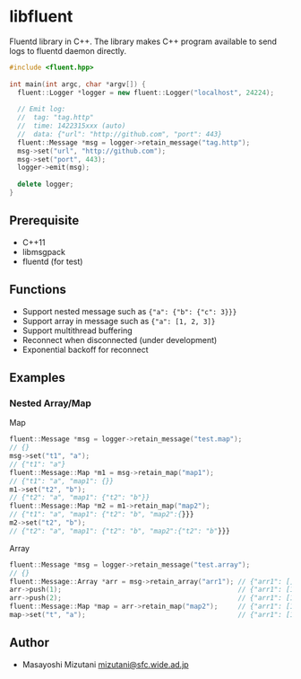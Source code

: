libfluent
==============

Fluentd library in C++. The library makes C++ program available to send logs 
to fluentd daemon directly.

```c++
#include <fluent.hpp>
	
int main(int argc, char *argv[]) {
  fluent::Logger *logger = new fluent::Logger("localhost", 24224);
	  
  // Emit log:
  //  tag: "tag.http"
  //  time: 1422315xxx (auto)
  //  data: {"url": "http://github.com", "port": 443}
  fluent::Message *msg = logger->retain_message("tag.http");
  msg->set("url", "http://github.com");
  msg->set("port", 443);
  logger->emit(msg);
  
  delete logger;
}
```


Prerequisite
--------------

- C++11
- libmsgpack
- fluentd (for test)

Functions
--------------

- Support nested message such as `{"a": {"b": {"c": 3}}}`
- Support array in message such as `{"a": [1, 2, 3]}`
- Support multithread buffering 
- Reconnect when disconnected (under development)
- Exponential backoff for reconnect

Examples
--------------

### Nested Array/Map

Map
```c++
fluent::Message *msg = logger->retain_message("test.map");
// {}
msg->set("t1", "a"); 
// {"t1": "a"}
fluent::Message::Map *m1 = msg->retain_map("map1"); 
// {"t1": "a", "map1": {}}
m1->set("t2", "b");
// {"t2": "a", "map1": {"t2": "b"}}
fluent::Message::Map *m2 = m1->retain_map("map2"); 
// {"t1": "a", "map1": {"t2": "b", "map2":{}}}
m2->set("t2", "b");
// {"t2": "a", "map1": {"t2": "b", "map2":{"t2": "b"}}}
```

Array
```c++
fluent::Message *msg = logger->retain_message("test.array");
// {}
fluent::Message::Array *arr = msg->retain_array("arr1"); // {"arr1": []}
arr->push(1);                                            // {"arr1": [1]}
arr->push(2);                                            // {"arr1": [1, 2]}
fluent::Message::Map *map = arr->retain_map("map2");     // {"arr1": [1, 2, {}]}
map->set("t", "a");                                      // {"arr1": [1, 2, {"t": "a"}]}
```

Author
--------------
- Masayoshi Mizutani <mizutani@sfc.wide.ad.jp>
